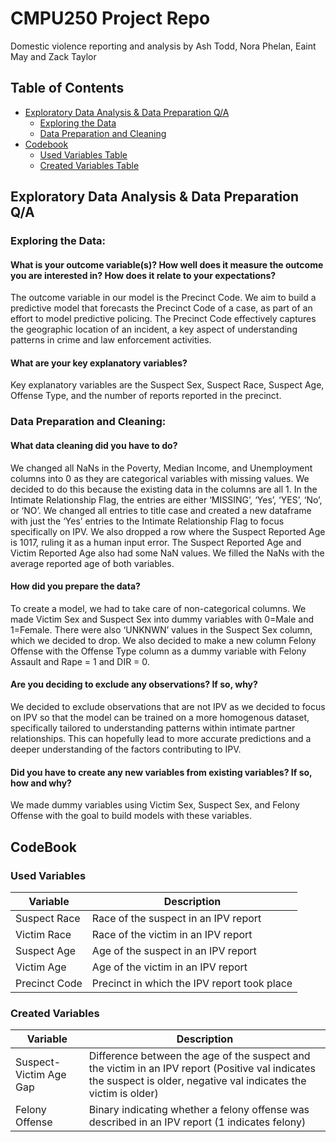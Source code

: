 # CMPU250 Project Repo
 Domestic violence reporting and analysis by Ash Todd, Nora Phelan, Eaint May and Zack Taylor 

## Table of Contents
* [Exploratory Data Analysis & Data Preparation Q/A](#Exploratory-Data-Analysis-&-Data-Preparation-Q/A)
  - [Exploring the Data](#Exploring-the-Data)
  - [Data Preparation and Cleaning](#Data-Preparation-and-Cleaning)
* [Codebook](#CodeBook)
  - [Used Variables Table](#Used-Variables)
  - [Created Variables Table](#Created-Variables)
 
## Exploratory Data Analysis & Data Preparation Q/A

### Exploring the Data:

#### What is your outcome variable(s)? How well does it measure the outcome you are interested in? How does it relate to your expectations?

The outcome variable in our model is the Precinct Code. We aim to build a predictive model that forecasts the Precinct Code of a case, as part of an effort to model predictive policing. The Precinct Code effectively captures the geographic location of an incident, a key aspect of understanding patterns in crime and law enforcement activities. 

#### What are your key explanatory variables?

Key explanatory variables are the Suspect Sex, Suspect Race, Suspect Age, Offense Type, and the number of reports reported in the precinct. 

### Data Preparation and Cleaning:

#### What data cleaning did you have to do?

We changed all NaNs in the Poverty, Median Income, and Unemployment columns into 0 as they are categorical variables with missing values. We decided to do this because the existing data in the columns are all 1. In the Intimate Relationship Flag, the entries are either ‘MISSING’, ‘Yes’, ‘YES’, ‘No’, or ‘NO’. We changed all entries to title case and created a new dataframe with just the ‘Yes’ entries to the Intimate Relationship Flag to focus specifically on IPV. We also dropped a row where the Suspect Reported Age is 1017, ruling it as a human input error. The Suspect Reported Age and Victim Reported Age also had some NaN values. We filled the NaNs with the average reported age of both variables.

#### How did you prepare the data?

To create a model, we had to take care of non-categorical columns. We made Victim Sex and Suspect Sex into dummy variables with 0=Male and 1=Female. There were also ‘UNKNWN’ values in the Suspect Sex column, which we decided to drop. We also decided to make a new column Felony Offense with the Offense Type column as a dummy variable with Felony Assault and Rape = 1 and DIR = 0. 

#### Are you deciding to exclude any observations? If so, why?

We decided to exclude observations that are not IPV as we decided to focus on IPV so that the model can be trained on a more homogenous dataset, specifically tailored to understanding patterns within intimate partner relationships. This can hopefully lead to more accurate predictions and a deeper understanding of the factors contributing to IPV.

#### Did you have to create any new variables from existing variables? If so, how and why?

We made dummy variables using Victim Sex, Suspect Sex, and Felony Offense with the goal to build models with these variables.

## CodeBook

### Used Variables

| Variable | Description |
| --- | --- |
| Suspect Race | Race of the suspect in an IPV report |
| Victim Race | Race of the victim in an IPV report |
| Suspect Age | Age of the suspect in an IPV report |
| Victim Age | Age of the victim in an IPV report |
| Precinct Code | Precinct in which the IPV report took place |

### Created Variables

| Variable | Description |
| --- | --- |
| Suspect-Victim Age Gap | Difference between the age of the suspect and the victim in an IPV report (Positive val indicates the suspect is older, negative val indicates the victim is older) |
| Felony Offense | Binary indicating whether a felony offense was described in an IPV report (1 indicates felony) |
